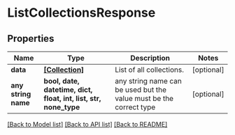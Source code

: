 # ListCollectionsResponse


## Properties
Name | Type | Description | Notes
------------ | ------------- | ------------- | -------------
**data** | [**[Collection]**](Collection.md) | List of all collections. | [optional] 
**any string name** | **bool, date, datetime, dict, float, int, list, str, none_type** | any string name can be used but the value must be the correct type | [optional]

[[Back to Model list]](../README.md#documentation-for-models) [[Back to API list]](../README.md#documentation-for-api-endpoints) [[Back to README]](../README.md)


